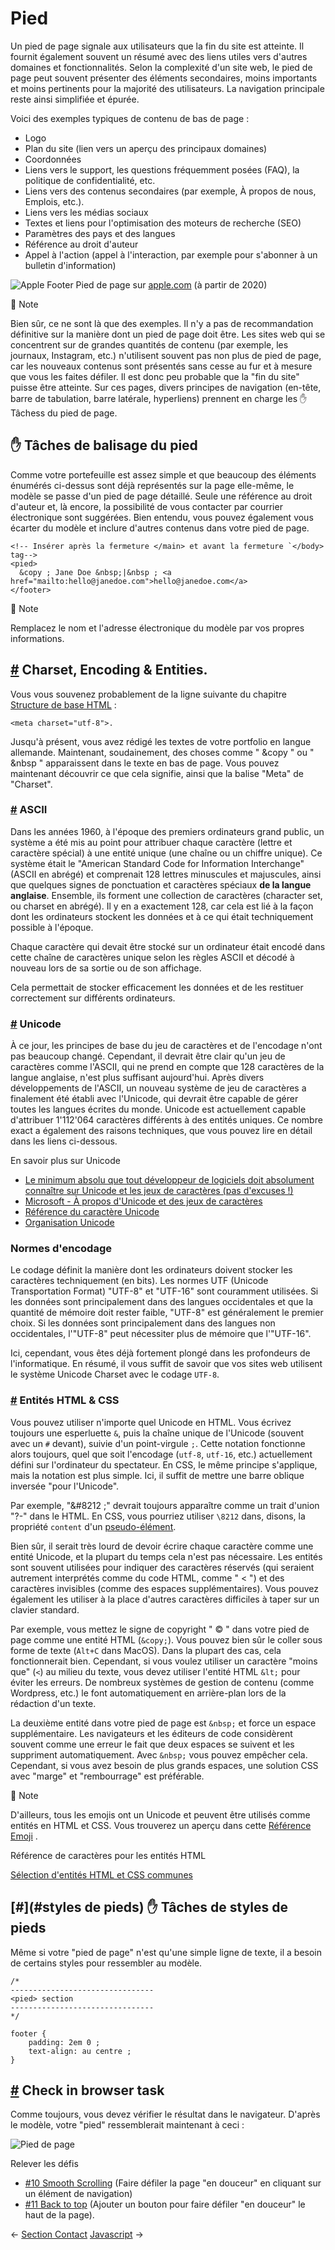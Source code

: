 Pied
===================

Un pied de page signale aux utilisateurs que la fin du site est atteinte. Il fournit également souvent un résumé avec des liens utiles vers d'autres domaines et fonctionnalités. Selon la complexité d'un site web, le pied de page peut souvent présenter des éléments secondaires, moins importants et moins pertinents pour la majorité des utilisateurs. La navigation principale reste ainsi simplifiée et épurée.

Voici des exemples typiques de contenu de bas de page :

* Logo
* Plan du site (lien vers un aperçu des principaux domaines)
* Coordonnées
* Liens vers le support, les questions fréquemment posées (FAQ), la politique de confidentialité, etc.
* Liens vers des contenus secondaires (par exemple, À propos de nous, Emplois, etc.).
* Liens vers les médias sociaux
* Textes et liens pour l'optimisation des moteurs de recherche (SEO)
* Paramètres des pays et des langues
* Référence au droit d'auteur
* Appel à l'action (appel à l'interaction, par exemple pour s'abonner à un bulletin d'information)

![Apple Footer](https://github.com/inetis-ch/viscom-cie1/raw/main/asset/img/apple_footer.fa2f012f.png) Pied de page sur [apple.com](https://apple.com) (à partir de 2020)

:memo: Note

Bien sûr, ce ne sont là que des exemples. Il n'y a pas de recommandation définitive sur la manière dont un pied de page doit être. Les sites web qui se concentrent sur de grandes quantités de contenu (par exemple, les journaux, Instagram, etc.) n'utilisent souvent pas non plus de pied de page, car les nouveaux contenus sont présentés sans cesse au fur et à mesure que vous les faites défiler. Il est donc peu probable que la "fin du site" puisse être atteinte. Sur ces pages, divers principes de navigation (en-tête, barre de tabulation, barre latérale, hyperliens) prennent en charge les :hand: Tâchess du pied de page.

:hand: Tâches de balisage du pied
-----------------------------------------

Comme votre portefeuille est assez simple et que beaucoup des éléments énumérés ci-dessus sont déjà représentés sur la page elle-même, le modèle se passe d'un pied de page détaillé. Seule une référence au droit d'auteur et, là encore, la possibilité de vous contacter par courrier électronique sont suggérées. Bien entendu, vous pouvez également vous écarter du modèle et inclure d'autres contenus dans votre pied de page.

    <!-- Insérer après la fermeture </main> et avant la fermeture `</body> tag-->
    <pied>
      &copy ; Jane Doe &nbsp;|&nbsp ; <a href="mailto:hello@janedoe.com">hello@janedoe.com</a>
    </footer>
    

:memo: Note

Remplacez le nom et l'adresse électronique du modèle par vos propres informations.

[#](#charset-encoding-entities) Charset, Encoding & Entities.
------------------------------------------------------------

Vous vous souvenez probablement de la ligne suivante du chapitre [Structure de base HTML](/guide/04_structure_de_base_html) :

    <meta charset="utf-8">.
    

Jusqu'à présent, vous avez rédigé les textes de votre portfolio en langue allemande. Maintenant, soudainement, des choses comme " &copy " ou " &nbsp " apparaissent dans le texte en bas de page. Vous pouvez maintenant découvrir ce que cela signifie, ainsi que la balise "Meta" de "Charset".

### [#](#ascii) ASCII

Dans les années 1960, à l'époque des premiers ordinateurs grand public, un système a été mis au point pour attribuer chaque caractère (lettre et caractère spécial) à une entité unique (une chaîne ou un chiffre unique). Ce système était le "American Standard Code for Information Interchange" (ASCII en abrégé) et comprenait 128 lettres minuscules et majuscules, ainsi que quelques signes de ponctuation et caractères spéciaux **de la langue anglaise**. Ensemble, ils forment une collection de caractères (character set, ou charset en abrégé). Il y en a exactement 128, car cela est lié à la façon dont les ordinateurs stockent les données et à ce qui était techniquement possible à l'époque.

Chaque caractère qui devait être stocké sur un ordinateur était encodé dans cette chaîne de caractères unique selon les règles ASCII et décodé à nouveau lors de sa sortie ou de son affichage.

Cela permettait de stocker efficacement les données et de les restituer correctement sur différents ordinateurs.

### [#](#unicode) Unicode

À ce jour, les principes de base du jeu de caractères et de l'encodage n'ont pas beaucoup changé. Cependant, il devrait être clair qu'un jeu de caractères comme l'ASCII, qui ne prend en compte que 128 caractères de la langue anglaise, n'est plus suffisant aujourd'hui. Après divers développements de l'ASCII, un nouveau système de jeu de caractères a finalement été établi avec l'Unicode, qui devrait être capable de gérer toutes les langues écrites du monde. Unicode est actuellement capable d'attribuer 1'112'064 caractères différents à des entités uniques. Ce nombre exact a également des raisons techniques, que vous pouvez lire en détail dans les liens ci-dessous.

En savoir plus sur Unicode

* [Le minimum absolu que tout développeur de logiciels doit absolument connaître sur Unicode et les jeux de caractères (pas d'excuses !)](https://www.joelonsoftware.com/2003/10/08/the-absolute-minimum-every-software-developer-absolutely-positively-must-know-about-unicode-and-character-sets-no-excuses/)
* [Microsoft - À propos d'Unicode et des jeux de caractères](https://docs.microsoft.com/de-de/windows/win32/intl/unicode?redirectedfrom=MSDN)
* [Référence du caractère Unicode](https://en.wikipedia.org/wiki/List_of_Unicode_characters)
* [Organisation Unicode](https://unicode.org/)

### Normes d'encodage

Le codage définit la manière dont les ordinateurs doivent stocker les caractères techniquement (en bits). Les normes UTF (Unicode Transportation Format) "UTF-8" et "UTF-16" sont couramment utilisées. Si les données sont principalement dans des langues occidentales et que la quantité de mémoire doit rester faible, "UTF-8" est généralement le premier choix. Si les données sont principalement dans des langues non occidentales, l'"UTF-8" peut nécessiter plus de mémoire que l'"UTF-16".

Ici, cependant, vous êtes déjà fortement plongé dans les profondeurs de l'informatique. En résumé, il vous suffit de savoir que vos sites web utilisent le système Unicode Charset avec le codage `UTF-8`.

### [#](#html-css-entities) Entités HTML & CSS

Vous pouvez utiliser n'importe quel Unicode en HTML. Vous écrivez toujours une esperluette `&`, puis la chaîne unique de l'Unicode (souvent avec un `#` devant), suivie d'un point-virgule `;`. Cette notation fonctionne alors toujours, quel que soit l'encodage (`utf-8`, `utf-16`, etc.) actuellement défini sur l'ordinateur du spectateur. En CSS, le même principe s'applique, mais la notation est plus simple. Ici, il suffit de mettre une barre oblique inversée "pour l'Unicode".

Par exemple, "&#8212 ;" devrait toujours apparaître comme un trait d'union "?-" dans le HTML. En CSS, vous pourriez utiliser `\8212` dans, disons, la propriété `content` d'un [pseudo-élément](/guide/17_pseudo-class_pseudo-elements).

Bien sûr, il serait très lourd de devoir écrire chaque caractère comme une entité Unicode, et la plupart du temps cela n'est pas nécessaire. Les entités sont souvent utilisées pour indiquer des caractères réservés (qui seraient autrement interprétés comme du code HTML, comme " < ") et des caractères invisibles (comme des espaces supplémentaires). Vous pouvez également les utiliser à la place d'autres caractères difficiles à taper sur un clavier standard.

Par exemple, vous mettez le signe de copyright " © " dans votre pied de page comme une entité HTML (`&copy;`). Vous pouvez bien sûr le coller sous forme de texte (`Alt+C` dans MacOS). Dans la plupart des cas, cela fonctionnerait bien. Cependant, si vous voulez utiliser un caractère "moins que" (`<`) au milieu du texte, vous devez utiliser l'entité HTML `&lt;` pour éviter les erreurs. De nombreux systèmes de gestion de contenu (comme Wordpress, etc.) le font automatiquement en arrière-plan lors de la rédaction d'un texte.

La deuxième entité dans votre pied de page est `&nbsp;` et force un espace supplémentaire. Les navigateurs et les éditeurs de code considèrent souvent comme une erreur le fait que deux espaces se suivent et les suppriment automatiquement. Avec `&nbsp;` vous pouvez empêcher cela. Cependant, si vous avez besoin de plus grands espaces, une solution CSS avec "marge" et "rembourrage" est préférable.

:memo: Note

D'ailleurs, tous les emojis ont un Unicode et peuvent être utilisés comme entités en HTML et CSS. Vous trouverez un aperçu dans cette [Référence Emoji](https://w3schoolsrus.github.io/charsets/ref_emoji.html) .

Référence de caractères pour les entités HTML

[Sélection d'entités HTML et CSS communes](https://www.toptal.com/designers/htmlarrows/)

[#](#styles de pieds) :hand: Tâches de styles de pieds
-----------------------------------------

Même si votre "pied de page" n'est qu'une simple ligne de texte, il a besoin de certains styles pour ressembler au modèle.

    /* 
    --------------------------------
    <pied> section
    --------------------------------
    */
    
    footer {
    	padding: 2em 0 ;
    	text-align: au centre ;
    }
    

[#](#check-in-browser) Check in browser task
---------------------------------------------------------

Comme toujours, vous devez vérifier le résultat dans le navigateur. D'après le modèle, votre "pied" ressemblerait maintenant à ceci :

![Pied de page](https://github.com/inetis-ch/viscom-cie1/raw/main/asset/img/footer.2c5907fr.png)

Relever les défis

* [#10 Smooth Scrolling](/viscom-cie1/challenges/#_10-smooth-scrolling) (Faire défiler la page "en douceur" en cliquant sur un élément de navigation)
* [#11 Back to top](/viscom-cie1/challenges/#_11-back-to-top) (Ajouter un bouton pour faire défiler "en douceur" le haut de la page).

← [Section Contact](/guide/21_section_contact/) [Javascript](/guide/23_javascript/) →
